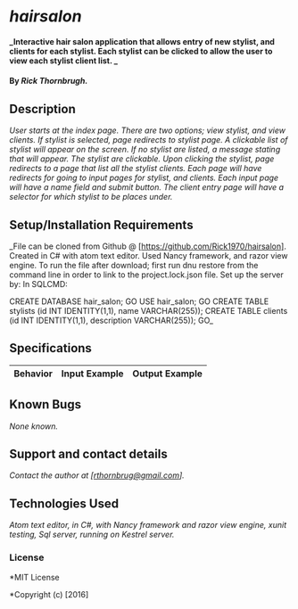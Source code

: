 # _hairsalon_

#### _Interactive hair salon application that allows entry of new stylist, and clients for each stylist. Each stylist can be clicked to allow the user to view each stylist client list. _

#### By _**Rick Thornbrugh.**_

## Description

_User starts at the index page.  There are two options; view stylist, and view clients. If stylist is selected, page redirects to stylist page. A clickable list of stylist will appear on the screen.  If no stylist are listed, a message stating that will appear. The stylist are clickable.  Upon clicking the stylist, page redirects to a page that list all the stylist clients. Each page will have redirects for going to input pages for stylist, and clients.  Each input page will have a name field and submit button.  The client entry page will have a selector for which stylist to be places under._

## Setup/Installation Requirements

_File can be cloned from Github @ [https://github.com/Rick1970/hairsalon].
Created in C# with atom text editor.  Used Nancy framework, and razor view engine.  To run the file after download; first run dnu restore from the command line in order to link to the project.lock.json file. Set up the server by:
In SQLCMD:

CREATE DATABASE hair_salon;
GO
USE hair_salon;
GO
CREATE TABLE stylists (id INT IDENTITY(1,1), name VARCHAR(255));
CREATE TABLE clients (id INT IDENTITY(1,1), description VARCHAR(255));
GO_



## Specifications
| Behavior | Input Example | Output Example |
| ------------- |:-------------:| -----:|


## Known Bugs

_None known._

## Support and contact details

_Contact the author at [rthornbrug@gmail.com]._

## Technologies Used

_Atom text editor, in C#, with Nancy framework and razor view engine, xunit testing, Sql server, running on Kestrel server._

### License

*MIT License

*Copyright (c) [2016]
